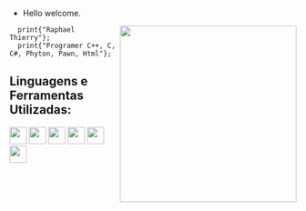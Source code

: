 - Hello welcome.

<img align="right" width="310" src="https://monophy.com/media/11kEuHSQAXXiGQ/monophy.gif" />

```Pawn
  print{"Raphael Thierry"};
  print{"Programer C++, C, C#, Phyton, Pawn, Html"};
```

## **Linguagens e Ferramentas Utilizadas:** 

<code><img height="30" src="https://cdn-icons-png.flaticon.com/512/190/190778.png"></code>
<code><img height="30" src="https://image.flaticon.com/icons/png/512/919/919852.png"></code>
<code><img height="30" src="https://user-images.githubusercontent.com/42747200/46140125-da084900-c26d-11e8-8ea7-c45ae6306309.png"></code>
<code><img height="30" src="https://cdn-icons-png.flaticon.com/512/888/888859.png"></code>
<code><img height="30" src="https://cdn.icon-icons.com/icons2/2415/PNG/512/csharp_original_logo_icon_146578.png"></code>
<code><img height="30" src="https://www.pinclipart.com/picdir/big/396-3965857_c-c-programming-language-logo-clipart.png"></code>
